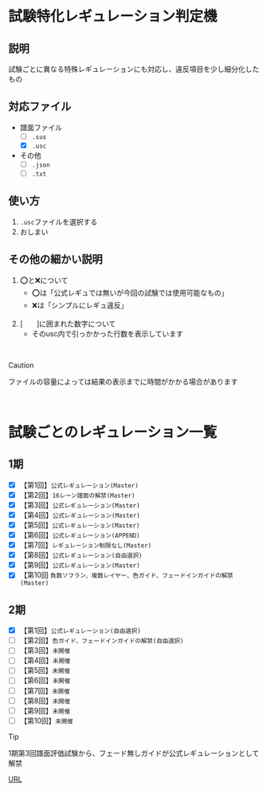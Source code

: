 # 試験特化レギュレーション判定機

## 説明
試験ごとに異なる特殊レギュレーションにも対応し、違反項目を少し細分化したもの

## 対応ファイル
- 譜面ファイル
  - [ ] `.sus` 
  - [x] `.usc`

- その他
  - [ ] `.json`
  - [ ] `.txt`

## 使い方
1. `.usc`ファイルを選択する
2. おしまい

## その他の細かい説明
1. ️⭕️と❌について
     - ️⭕️は「公式レギュでは無いが今回の試験では使用可能なもの」
     - ❌は「シンプルにレギュ違反」<br><br>
2. [　　]に囲まれた数字について
     - そのusc内で引っかかった行数を表示しています

<br>

> [!CAUTION]
> ファイルの容量によっては結果の表示までに時間がかかる場合があります
> 
<br>

# 試験ごとのレギュレーション一覧<br>

## 1期
- [x] 【第1回】`公式レギュレーション(Master)`<br>
- [x] 【第2回】`16レーン譜面の解禁(Master)`<br>
- [x] 【第3回】`公式レギュレーション(Master)`<br>
- [x] 【第4回】`公式レギュレーション(Master)`<br>
- [x] 【第5回】`公式レギュレーション(Master)`<br>
- [x] 【第6回】`公式レギュレーション(APPEND)`<br>
- [x] 【第7回】`レギュレーション制限なし(Master)`<br>
- [x] 【第8回】`公式レギュレーション(自由選択)`<br>
- [x] 【第9回】`公式レギュレーション(Master)`<br>
- [x] 【第10回 `負数ソフラン、複数レイヤー、色ガイド、フェードインガイドの解禁(Master)`<br>

## 2期
- [x] 【第1回】`公式レギュレーション(自由選択)`<br>
- [ ] 【第2回】`色ガイド、フェードインガイドの解禁(自由選択)`<br>
- [ ] 【第3回】`未開催`<br>
- [ ] 【第4回】`未開催`<br>
- [ ] 【第5回】`未開催`<br>
- [ ] 【第6回】`未開催`<br>
- [ ] 【第7回】`未開催`<br>
- [ ] 【第8回】`未開催`<br>
- [ ] 【第9回】`未開催`<br>
- [ ] 【第10回】`未開催`<br>

> [!TIP]
> 1期第3回譜面評価試験から、フェード無しガイドが公式レギュレーションとして解禁

[URL](https://ens-17.github.io/analyze/)

